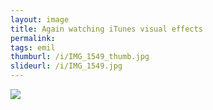 ```yaml
---
layout: image
title: Again watching iTunes visual effects
permalink: 
tags: emil
thumburl: /i/IMG_1549_thumb.jpg
slideurl: /i/IMG_1549.jpg 
---
```

![]({{site.url}}/i/IMG_1549.jpg)
